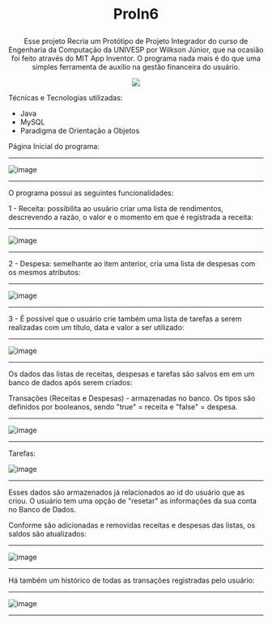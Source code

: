 # <p align="center">ProIn6</p>
 <p align="center">Esse projeto Recria um Protótipo de Projeto Integrador do curso de Engenharia da Computação da UNIVESP por Wilkson Júnior, que na ocasião foi feito através do MIT App Inventor. O programa nada mais é do que uma simples ferramenta de auxílio na gestão financeira do usuário.</p>

<p align="center">
<img src="http://img.shields.io/static/v1?label=STATUS&message=EM%20DESENVOLVIMENTO&color=GREEN&style=for-the-badge"/>
</p>



Técnicas e Tecnologias utilizadas: 
* Java
* MySQL
* Paradigma de Orientação a Objetos

Página Inicial do programa:

_____________________________________
![image](https://user-images.githubusercontent.com/67657259/227678066-de48b5fe-1fe4-472d-8858-73556ea042c4.png)

_____________________________________
O programa possui as seguintes funcionalidades:

1 - Receita: possibilita ao usuário criar uma lista de rendimentos, descrevendo a razão, o valor e o momento em que é registrada a receita:
____________
![image](https://user-images.githubusercontent.com/67657259/227678431-133f8055-5bf0-4113-9203-516a66af9d20.png)
_____________

2 - Despesa: semelhante ao item anterior, cria uma lista de despesas com os mesmos atributos:
___
![image](https://user-images.githubusercontent.com/67657259/227678461-8ed4576a-68f0-44bd-bd5c-4a776caccf5a.png)
___

3 - É possível que o usuário crie também uma lista de tarefas a serem realizadas com um título, data e valor a ser utilizado:
______
![image](https://user-images.githubusercontent.com/67657259/227679272-a8459821-22ab-4dbf-b7a4-ec76fe486be8.png)

______
Os dados das listas de receitas, despesas e tarefas são salvos em em um banco de dados após serem criados:

Transações (Receitas e Despesas) - armazenadas no banco. Os tipos são definidos por booleanos, sendo "true" = receita e "false" = despesa.
___
![image](https://user-images.githubusercontent.com/67657259/227682106-9ba6c047-eaba-4c8e-ad36-51844817300b.png)

_____________

Tarefas:

![image](https://user-images.githubusercontent.com/67657259/227680142-173301c1-cc26-4eb8-b3a8-3365b5602aad.png)
____________

Esses dados são armazenados já relacionados ao id do usuário que as criou. O usuário tem uma opção de "resetar" as informações da sua conta no Banco de Dados.

Conforme são adicionadas e removidas receitas e despesas das listas, os saldos são atualizados:

_____
![image](https://user-images.githubusercontent.com/67657259/227680954-04fc7b26-8e76-48a7-b804-20aa3ed0fca9.png)
_____

Há também um histórico de todas as transações registradas pelo usuário:

_____
![image](https://user-images.githubusercontent.com/67657259/227682030-ea4cc513-97a1-4dd0-b2a5-a274242f4819.png)

_____
